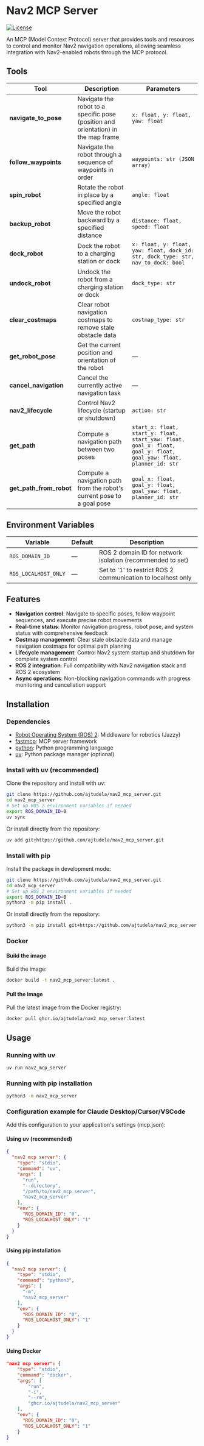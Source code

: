 # Nav2 MCP Server

[![License](https://img.shields.io/github/license/ajtudela/nav2_mcp_server)](https://github.com/ajtudela/nav2_mcp_server/blob/main/LICENSE)

An MCP (Model Context Protocol) server that provides tools and resources to control and monitor Nav2 navigation operations, allowing seamless integration with Nav2-enabled robots through the MCP protocol.

## Tools

| Tool                    | Description                                                                       | Parameters                                                                                                         |
| ----------------------- | --------------------------------------------------------------------------------- | ------------------------------------------------------------------------------------------------------------------ |
| **navigate_to_pose**    | Navigate the robot to a specific pose (position and orientation) in the map frame | `x: float, y: float, yaw: float`                                                                                   |
| **follow_waypoints**    | Navigate the robot through a sequence of waypoints in order                       | `waypoints: str (JSON array)`                                                                                      |
| **spin_robot**          | Rotate the robot in place by a specified angle                                    | `angle: float`                                                                                                     |
| **backup_robot**        | Move the robot backward by a specified distance                                   | `distance: float, speed: float`                                                                                    |
| **dock_robot**          | Dock the robot to a charging station or dock                                      | `x: float, y: float, yaw: float, dock_id: str, dock_type: str, nav_to_dock: bool`                                  |
| **undock_robot**        | Undock the robot from a charging station or dock                                  | `dock_type: str`                                                                                                   |
| **clear_costmaps**      | Clear robot navigation costmaps to remove stale obstacle data                     | `costmap_type: str`                                                                                                |
| **get_robot_pose**      | Get the current position and orientation of the robot                             | —                                                                                                                  |
| **cancel_navigation**   | Cancel the currently active navigation task                                       | —                                                                                                                  |
| **nav2_lifecycle**      | Control Nav2 lifecycle (startup or shutdown)                                      | `action: str`                                                                                                      |
| **get_path**            | Compute a navigation path between two poses                                       | `start_x: float, start_y: float, start_yaw: float, goal_x: float, goal_y: float, goal_yaw: float, planner_id: str` |
| **get_path_from_robot** | Compute a navigation path from the robot's current pose to a goal pose            | `goal_x: float, goal_y: float, goal_yaw: float, planner_id: str`                                                   |


## Environment Variables

| Variable             | Default | Description                                                  |
| -------------------- | ------- | ------------------------------------------------------------ |
| `ROS_DOMAIN_ID`      | —       | ROS 2 domain ID for network isolation (recommended to set)   |
| `ROS_LOCALHOST_ONLY` | —       | Set to '1' to restrict ROS 2 communication to localhost only |

## Features

* **Navigation control**: Navigate to specific poses, follow waypoint sequences, and execute precise robot movements
* **Real-time status**: Monitor navigation progress, robot pose, and system status with comprehensive feedback
* **Costmap management**: Clear stale obstacle data and manage navigation costmaps for optimal path planning
* **Lifecycle management**: Control Nav2 system startup and shutdown for complete system control
* **ROS 2 integration**: Full compatibility with Nav2 navigation stack and ROS 2 ecosystem
* **Async operations**: Non-blocking navigation commands with progress monitoring and cancellation support

## Installation

### Dependencies

- [Robot Operating System (ROS) 2](https://docs.ros.org/en/jazzy/): Middleware for robotics (Jazzy)
- [fastmcp](https://github.com/jlowin/fastmcp): MCP server framework
- [python](https://www.python.org/): Python programming language
- [uv](https://github.com/astral-sh/uv): Python package manager (optional)


### Install with uv (recommended)

Clone the repository and install with uv:

```bash
git clone https://github.com/ajtudela/nav2_mcp_server.git
cd nav2_mcp_server
# Set up ROS 2 environment variables if needed
export ROS_DOMAIN_ID=0
uv sync
```

Or install directly from the repository:

```bash
uv add git+https://github.com/ajtudela/nav2_mcp_server.git
```

### Install with pip

Install the package in development mode:

```bash
git clone https://github.com/ajtudela/nav2_mcp_server.git
cd nav2_mcp_server
# Set up ROS 2 environment variables if needed
export ROS_DOMAIN_ID=0
python3 -m pip install .
```

Or install directly from the repository:

```bash
python3 -m pip install git+https://github.com/ajtudela/nav2_mcp_server.git
```

### Docker

#### Build the image
Build the image:

```bash
docker build -t nav2_mcp_server:latest .
```

#### Pull the image
Pull the latest image from the Docker registry:

```bash
docker pull ghcr.io/ajtudela/nav2_mcp_server:latest
```

## Usage

### Running with uv

```bash
uv run nav2_mcp_server
```

### Running with pip installation

```bash
python3 -m nav2_mcp_server
```

### Configuration example for Claude Desktop/Cursor/VSCode

Add this configuration to your application's settings (mcp.json):

#### Using uv (recommended)
```json
{
  "nav2 mcp server": {
    "type": "stdio",
    "command": "uv",
    "args": [
      "run",
      "--directory",
      "/path/to/nav2_mcp_server",
      "nav2_mcp_server"
    ],
    "env": {
      "ROS_DOMAIN_ID": "0",
      "ROS_LOCALHOST_ONLY": "1"
    }
  }
}
```

#### Using pip installation
```json
{
  "nav2 mcp server": {
    "type": "stdio",
    "command": "python3",
    "args": [
      "-m",
      "nav2_mcp_server"
    ],
    "env": {
      "ROS_DOMAIN_ID": "0",
      "ROS_LOCALHOST_ONLY": "1"
    }
  }
}
```

#### Using Docker
```json
"nav2 mcp server": {
    "type": "stdio",
    "command": "docker",
    "args": [
        "run",
        "-i",
        "--rm",
        "ghcr.io/ajtudela/nav2_mcp_server"
    ],
    "env": {
      "ROS_DOMAIN_ID": "0",
      "ROS_LOCALHOST_ONLY": "1"
    }
}
```
